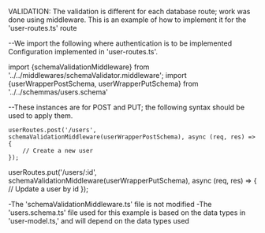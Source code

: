 VALIDATION:
The validation is different for each database route; work was done using middleware.
This is an example of how to implement it for the 'user-routes.ts' route


--We import the following where authentication is to be implemented
Configuration implemented in 'user-routes.ts'.

import {schemaValidationMiddleware} from '../../middlewares/schemaValidator.middleware';
import {userWrapperPostSchema, userWrapperPutSchema} from '../../schemmas/users.schema'

--These instances are for POST and PUT; the following syntax should be used to apply them.

    userRoutes.post('/users', schemaValidationMiddleware(userWrapperPostSchema), async (req, res) => {
        // Create a new user
    });

   userRoutes.put('/users/:id', schemaValidationMiddleware(userWrapperPutSchema), async (req, res) => {
        // Update a user by id
    });



-The 'schemaValidationMiddleware.ts' file is not modified
-The 'users.schema.ts' file used for this example is based on the data types in 
 'user-model.ts,' and will depend on the data types used